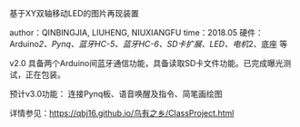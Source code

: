 基于XY双轴移动LED的图片再现装置

author：QINBINGJIA, LIUHENG, NIUXIANGFU
time：2018.05
硬件：Arduino*2、Pynq、蓝牙HC-5、蓝牙HC-6、SD卡扩展、LED、电机*2、底座 等

v2.0 具备两个Arduino间蓝牙通信功能，具备读取SD卡文件功能。已完成曝光测试，正在包装。

预计v3.0功能：
连接Pynq板、语音唤醒及指令、简笔画绘图

详情参见：https://qbj16.github.io/乌有之乡/ClassProject.html
